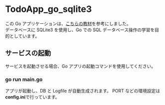 # TodoApp_go_sqlite3

この Go アプリケーションは、<a href="https://www.udemy.com/course/golang-webgosql/">こちらの教材</a>を参考にしました。</br>
データベースに SQLite3 を使用し、Go での SQL データベース操作の学習を目的としています。</br>

## サービスの起動

サービスを起動させる場合、Go アプリの起動コマンドを使用してください。</br>

### go run main.go

アプリが起動し、DB と Logfile が自動生成されます。
PORT などの環境設定は<strong>config.ini</strong>で行っています。
